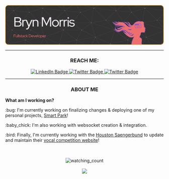 <div align="center">
  <img src="./github-header-resized.png" alt="Header"/>
</div>

---
<h3 align="center">REACH ME:</h3>
<div id="badges" align="center">
  <a href="[your-linkedin-URL](https://www.linkedin.com/in/brynfor-morris/)">
    <img src="https://img.shields.io/badge/LinkedIn-blue?style=for-the-badge&logo=linkedin&logoColor=white" alt="LinkedIn Badge"/>
  </a>
  <a href="[your-twitter-URL](https://twitter.com/BrynMorris23)">
    <img src="https://img.shields.io/badge/Twitter-blue?style=for-the-badge&logo=twitter&logoColor=white" alt="Twitter Badge"/>
  </a>
  <a href="https://medium.com/@brynfor.g.c.morris">
    <img src="https://img.shields.io/badge/-Medium-ee6f6e?style=for-the-badge&logo=medium" alt="Twitter Badge"/>
  </a>
</div>

---
<h3 align="center">ABOUT ME</h3>
<div id="aboutme" align="center">
  <div align="left">
    <p><strong>What am I working on?</strong></p>
    <p>:bug: I'm currently working on finalizing changes & deploying one of my personal projects, <a href="https://github.com/bryn-morris/Smart-Park">Smart Park</a>!</p>
    <p>:baby_chick: I'm also working with websocket creation & integration.<p>
    <p>:bird: Finally, I'm currently working with the <a href="https://www.houstonsaengerbund.org/">Houston Saengerbund</a> to update and maintain their <a href="https://vocalcompetition.org/">vocal competition website</a>!</p>
  </div>
  </div>
<br>
<br>
<div align="center">
   <img src="https://komarev.com/ghpvc/?username=bryn-morris&color=EE6F6E" alt="watching_count" />
</div>
<br>
<div align="center">
  <img src="https://github-readme-streak-stats.herokuapp.com?user=bryn-morris&ring=EB5454&background=333333&fire=FF8484&sideNums=FFCA3ACA&currStreakNum=FFA62C&border=BB7A20&stroke=8B4140&currStreakLabel=FFA62C&sideLabels=FFCA3ACA&dates=D6D2D7FD"/>
</div>

<!-- ### Hi there 👋 

<!--
**bryn-morris/bryn-morris** is a ✨ _special_ ✨ repository because its `README.md` (this file) appears on your GitHub profile.

Here are some ideas to get you started:

- 🔭 I’m currently working on ...
- 🌱 I’m currently learning ...
- 👯 I’m looking to collaborate on ...
- 🤔 I’m looking for help with ...
- 💬 Ask me about ...
- 📫 How to reach me: ...
- 😄 Pronouns: ...
- ⚡ Fun fact: ...
-->
